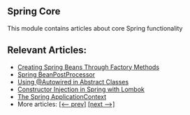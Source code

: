 ## Spring Core

This module contains articles about core Spring functionality

## Relevant Articles:

- [Creating Spring Beans Through Factory Methods](https://www.baeldung.com/spring-beans-factory-methods)
- [Spring BeanPostProcessor](https://www.baeldung.com/spring-beanpostprocessor)
- [Using @Autowired in Abstract Classes](https://www.baeldung.com/spring-autowired-abstract-class)
- [Constructor Injection in Spring with Lombok](https://www.baeldung.com/spring-injection-lombok)
- [The Spring ApplicationContext](https://www.baeldung.com/spring-application-context)
- More articles: [[<-- prev]](/spring-core-3) [[next -->]](/spring-core-5)
